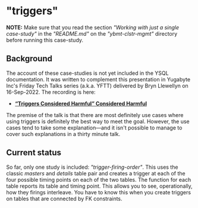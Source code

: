 # "triggers"

**NOTE:** Make sure that you read the section _"Working with just a single case-study"_ in the _"README.md"_ on the _"ybmt-clstr-mgmt"_ directory before running this case-study.

## Background

The account of these case-studies is not yet included in the YSQL documentation. It was written to complement this presentation in Yugabyte Inc's Friday Tech Talks series (a.k.a. YFTT) delivered by Bryn Llewellyn on 16-Sep-2022. The recording is here:

- **[“Triggers Considered Harmful” Considered Harmful](https://www.youtube.com/watch?v=CKbgBPCOLuE)**

The premise of the talk is that there are most definitely use cases where using triggers is definitely the best way to meet the goal. However, the use cases tend to take some explanation—and it isn't possible to manage to cover such explanations in a thirty minute talk.

## Current status

So far, only one study is included: _"trigger-firing-order"_. This uses the classic _masters_ and _details_ table pair and creates a trigger at each of the four possible timing points on each of the two tables. The function for each table reports its table and timing point. This allows you to see, operationally, how they firings interleave. You have to know this when you create triggers on tables that are connected by FK constraints.

